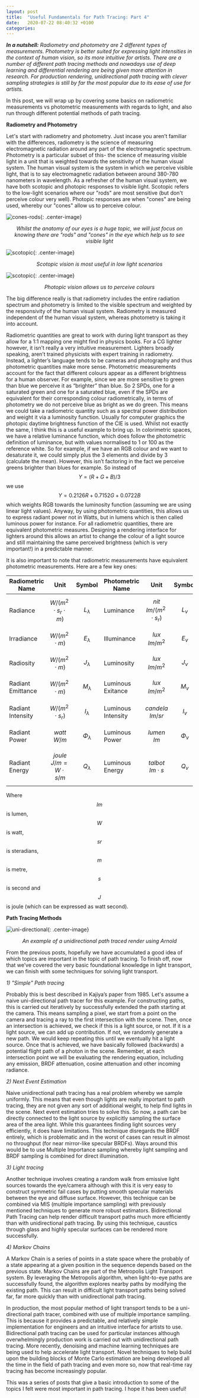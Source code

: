 ```yaml
---
layout: post
title:  "Useful Fundamentals for Path Tracing: Part 4"
date:   2020-07-22 08:40:32 +0100
categories:  
---
```



*__In a nutshell:__ Radiometry and photometry are 2 different types of measurements. Photometry is better suited for expressing light intensities in the context of human vision, so its more intuitive for artists. There are a number of different path tracing methods and nowadays use of deep learning and differential rendering are being given more attention in research. For production rendering, unidirectional path tracing with clever sampling strategies is still by far the most popular due to its ease of use for artists.*

In this post, we will wrap up by covering some basics on radiometric measurements vs photometric measurements with regards to light, and also run through different potential methods of path tracing.

**Radiometry and Photometry** 



Let's start with radiometry and photometry. Just incase you aren’t familiar with the differences, radiometry is the science of measuring electromagnetic radiation around any part of the electromagnetic spectrum. Photometry is a particular subset of this- the science of measuring visible light in a unit that is weighted towards the sensitivity of the human visual system. The human visual system is the system in which we perceive visible light, that is to say electromagnetic radiation between around 380-780 nanometers in wavelength. As a refresher of the human visual system, we have both scotopic and photopic responses to visible light. Scotopic refers to the low-light scenarios where our "rods" are most sensitive (but don't perceive colour very well). Photopic responses are when "cones" are being used, whereby our "cones" allow us to perceive colour.

![cones-rods](/img/useful-path-tracing-fundamentals/cones-rods-eyes.jpeg){: .center-image} 
*<center>Whilst the anatomy of our eyes is a huge topic, we will just focus on knowing there are "rods" and "cones" in the eye which help us to see visible light</center>*

![scotopic](/img/useful-path-tracing-fundamentals/scotopic-vision.png){: .center-image} 
*<center>Scotopic vision is most useful in low light scenarios</center>*

![scotopic](/img/useful-path-tracing-fundamentals/photopic-vision.png){: .center-image} 
*<center>Photopic vision allows us to perceive colours</center>*

The big difference really is that radiometry includes the entire radiation spectrum and photometry is limited to the visible spectrum and weighted by the responsivity of the human visual system. Radiometry is measured independent of the human visual system, whereas photometry is taking it into account.

Radiometric quantities are great to work with during light transport as they allow for a 1:1 mapping one might find in physics books. For a CG lighter however, it isn’t really a very intuitive measurement. Lighters broadly speaking, aren’t trained physicists with expert training in radiometry. Instead, a lighter’s language tends to be cameras and photography and thus photometric quantities make more sense. Photometric measurements account for the fact that different colours appear as a different brightness for a human observer. For example, since we are more sensitive to green than blue we perceive it as “brighter” than blue. So 2 SPDs, one for a saturated green and one for a saturated blue, even if the SPDs are equivalent for their corresponding colour radiometrically, in terms of photometry we do not perceive blue as bright as we do green. This means we could take a radiometric quantity such as a spectral power distribution and weight it via a luminosity function. Usually for computer graphics the photopic daytime brightness function of the CIE is used. Whilst not exactly the same, I think this is a useful example to bring up. In colorimetric spaces, we have a relative luminance function, which does follow the photometric definition of luminance, but with values normalised to 1 or 100 as the reference white. So for example, if we have an RGB colour and we want to desaturate it, we could simply plus the 3 elements and divide by 3 (calculate the mean). However, this isn’t factoring in the fact we perceive greens brighter than blues for example. So instead of $$Y = (R + G + B) / 3$$ we use $$Y = 0.2126R + 0.7152G + 0.0722B$$ which weights RGB towards the luminosity function (assuming we are using linear light values). Anyway, by using photometric quantities, this allows us to express radiant power not in Watts, but in lumens which is then called luminous power for instance. For all radiometric quantities, there are equivalent photometric measures. Designing a rendering interface for lighters around this allows an artist to change the colour of a light source and still maintaining the same perceived brightness (which is very important!) in a predictable manner.

It is also important to note that radiometric measurements have equivalent photometric measurements. Here are a few key ones:

| Radiometric Name | Unit | Symbol | Photometric Name | Unit | Symbol |
|-------|--------|---------|-------|--------|---------|
| Radiance | $$W/(m^2 \cdot s_r \cdot m)$$ | $$L_\lambda$$  | Luminance | $$nit \text{  }\text{  } lm/(m^2 \cdot s_r)$$ | $$L_v$$  |
| Irradiance | $$W/(m^2 \cdot m)$$ | $$E_\lambda$$ | Illuminance | $$lux \text{  }\text{  } lm/m^2$$ | $$E_v$$  |
| Radiosity |  $$W/(m^2 \cdot m)$$ | $$J_\lambda$$ | Luminosity | $$lux \text{  }\text{  }  lm/m^2$$ | $$J_v$$ |
| Radiant Emittance |  $$W/(m^2 \cdot m)$$ | $$M_\lambda$$ | Luminous Exitance | $$lux \text{  }\text{  }  lm/m^2$$ | $$M_v$$ |
| Radiant Intensity |  $$W/(m^2 \cdot s_r)$$ | $$I_\lambda$$ | Luminous Intensity | $$candela \text{  }\text{  } lm/sr$$ | $$I_v$$ |
| Radiant Power |  $$watt \text{  }\text{  } W/m$$ | $$\Phi_\lambda$$ | Luminous Power | $$lumen \text{  }\text{  } lm$$ | $$\Phi_v$$ |
| Radiant Energy |  $$joule \text{  }\text{  } J/m = W \cdot s/m$$ | $$Q_\lambda$$ | Luminous Energy | $$talbot \text{  }\text{  } lm \cdot s$$ | $$Q_v$$ |

Where $$lm$$ is lumen, $$W$$ is watt, $$sr$$ is steradians, $$m$$ is metre, $$s$$ is second and $$J$$ is joule (which can be expressed as watt second).

**Path Tracing Methods**

![uni-directional](/img/useful-path-tracing-fundamentals/path-traced-image.png){: .center-image} 
*<center>An example of a unidirectional path traced render using Arnold</center>*

From the previous posts, hopefully we have accumulated a good idea of which topics are important in the topic of path tracing. To finish off, now that we’ve covered the very basic foundational knowledge in light transport, we can finish with some techniques for solving light transport.

*1) "Simple" Path tracing*

Probably this is best described in Kajiya’s paper from 1985. Let's assume a naive uni-directional path tracer for this example. For constructing paths, this is carried out iteratively by successfully extended the path starting at the camera. This means sampling a pixel, we start from a point on the camera and tracing a ray to the first intersection with the scene. Then, once an intersection is achieved, we check if this is a light source, or not. If it is a light source, we can add up contribution. If not, we randomly generate a new path. We would keep repeating this until we eventually hit a light source. Once that is achieved, we have basically followed (backwards) a potential flight path of a photon in the scene. Remember, at each intersection point we will be evaluating the rendering equation, including any emission, BRDF attenuation, cosine attenuation and other incoming radiance.

*2) Next Event Estimation*

Naive unidirectional path tracing has a real problem whereby we sample uniformly. This means that even though lights are really important to path tracing, they are not given any sort of additional weight, to help find lights in the scene. Next event estimation tries to solve this. So now, a path can be directly connected to the light source by explicitly sampling the surface area of the area light. While this guarantees finding light sources very efficiently, it does have limitations. This technique disregards the BRDF entirely, which is problematic and in the worst of cases can result in almost no throughput (for near mirror-like specular BRDFs). Ways around this would be to use Multiple Importance sampling whereby light sampling and BRDF sampling is combined for direct illumination. 

*3) Light tracing*

Another technique involves creating a random walk from emissive light sources towards the eye/camera although with this it is very easy to construct symmetric fail cases by putting smooth specular materials between the eye and diffuse surface. However, this technique can be combined via MIS (multiple importance sampling) with previously mentioned techniques to generate more robust estimators. Bidirectional Path Tracing can help render difficult transport paths much more efficiently than with unidirectional path tracing. By using this technique, caustics through glass and highly specular surfaces can be rendered more successfully.

*4) Markov Chains*

A Markov Chain is a series of points in a state space where the probably of a state appearing at a given position in the sequence depends based on the previous state. Markov Chains are part of the Metropolis Light Transport system. By leveraging the Metropolis algorithm, when light-to-eye paths are successfully found, the algorithm explores nearby paths by modifying the existing path. This can result in difficult light transport paths being solved far, far more quickly than with unidirectional path tracing.


In production, the most popular method of light transport tends to be a uni-directional path tracer, combined with use of multiple importance sampling. This is because it provides a predictable, and relatively simple implementation for engineers and an intuitive interface for artists to use. Bidirectional path tracing can be used for particular instances although overwhelmingly production work is carried out with unidirectional path tracing. More recently, denoising and machine learning techniques are being used to help accelerate light transport. Novel techniques to help build upon the building blocks of Monte Carlo estimation are being developed all the time in the field of path tracing and even more so, now that real-time ray tracing has become increasingly popular.

This was a series of posts that give a basic introduction to some of the topics I felt were most important in path tracing. I hope it has been useful!